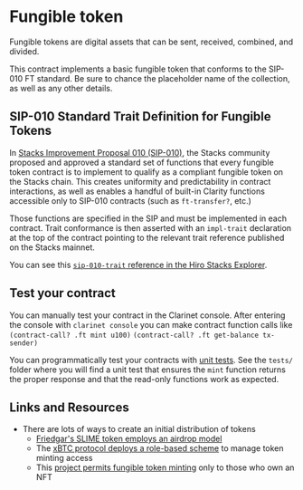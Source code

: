 # Fungible token

Fungible tokens are digital assets that can be sent, received, combined, and divided.

This contract implements a basic fungible token that conforms to the SIP-010 FT standard. Be sure to chance the placeholder name of the collection, as well as any other details.

## SIP-010 Standard Trait Definition for Fungible Tokens

In [Stacks Improvement Proposal 010 (SIP-010)](https://github.com/stacksgov/sips/blob/main/sips/sip-010/sip-010-fungible-token-standard.md), the Stacks community proposed and approved a standard set of functions that every fungible token contract is to implement to qualify as a compliant fungible token on the Stacks chain. This creates uniformity and predictability in contract interactions, as well as enables a handful of built-in Clarity functions accessible only to SIP-010 contracts (such as `ft-transfer?`, etc.)

Those functions are specified in the SIP and must be implemented in each contract. Trait conformance is then asserted with an `impl-trait` declaration at the top of the contract pointing to the relevant trait reference published on the Stacks mainnet.

You can see this [`sip-010-trait` reference in the Hiro Stacks Explorer](https://explorer.stacks.co/txid/SP3FBR2AGK5H9QBDH3EEN6DF8EK8JY7RX8QJ5SVTE.sip-010-trait-ft-standard?chain=mainnet).

## Test your contract

You can manually test your contract in the Clarinet console. After entering the console with `clarinet console` you can make contract function calls like
`(contract-call? .ft mint u100)`
`(contract-call? .ft get-balance tx-sender)`

You can programmatically test your contracts with [unit tests](https://docs.hiro.so/clarinet/how-to-guides/how-to-test-contract). See the `tests/` folder where you will find a unit test that ensures the `mint` function returns the proper response and that the read-only functions work as expected.

## Links and Resources

- There are lots of ways to create an initial distribution of tokens
  - [Friedgar's SLIME token employs an airdrop model](https://github.com/boomcrypto/clarity-deployed-contracts/blob/main/contracts/SP125J1ADVYWGWB9NQRCVGKYAG73R17ZNMV17XEJ7/slime.clar)
  - The [xBTC protocol deploys a role-based scheme](https://explorer.stacks.co/txid/0xcf6a930ac1bc14416df691e14a8da0d674748714933a56eb13e2e958029c64fa?chain=mainnet) to manage token minting access
  - This [project permits fungible token minting](https://explorer.stacks.co/txid/0x5c9cec6d28627bd73db277297d1a239f758fca087c9e3259b721686abd4801b3?chain=mainnet) only to those who own an NFT
